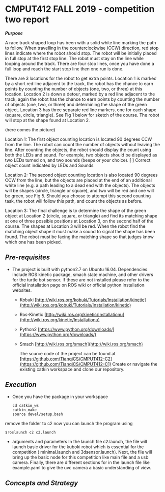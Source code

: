 ﻿# CMPUT412 FALL 2019 - competition two report
_**Purpose**_

A race track shaped loop has been with a solid white line marking the path to follow. When travelling in the counterclockwise (CCW) direction, red stop lines indicate where the robot should stop. The robot will be initially placed in full stop at the first stop line. The robot must stay on the line while looping around the track. There are four stop lines, once you have done a full loop and reach the start stop line then one run is done.

There are 3 locations for the robot to get extra points. Location 1 is marked by a short red line adjacent to the track, the robot has the chance to earn points by counting the number of objects (one, two, or three) at this location. Location 2 is down a detour, marked by a red line adjacent to the track, again the robot has the chance to earn points by counting the number of objects (one, two, or three) and determining the shape of the green object. Location 3 has three separate red line markers, one for each shape (square, circle, triangle). See Fig 1 below for sketch of the course. The robot will stop at the shape found at Location 2.

(here comes the picture)

Location 1: The first object counting location is located 90 degrees CCW from the line. The robot can count the number of objects without leaving the line. After counting the objects, the robot should display the count using both the LEDs and sound. For example, two objects should be displayed as two LEDs turned on, and two sounds (beeps or your choice). [ ] Correct object count indicated by LEDs and Sounds

 Location 2: The second object counting location is also located 90 degrees CCW from the line, but the objects are placed at the end of an additional white line (e.g. a path leading to a dead end with the objects). The objects will be shapes (circle, triangle or square), and two will be red and one will be green, see Fig 5. Should you choose to attempt this second counting task, the robot will follow this path, and count the objects as before.

Location 3: The final challenge is to determine the shape of the green object at Location 2 (circle, square, or triangle) and find its matching shape at one of three possible positions at Location 3, on the second half of the course. The shapes at Location 3 will be red. When the robot find the matching object shape it must make a sound to signal the shape has been found. The robot must be facing the matching shape so that judges know which one has been picked.

## _**Pre-requisites**_

-   The project is built with python2.7 on Ubuntu 16.04. Dependencies include ROS kinetic package, smach state machine, and other drivers for the turtle bot sensor. If these are not installed please refer to the official installation page on ROS wiki or official python installation websites.
        
    -   Kobuki  [http://wiki.ros.org/kobuki/Tutorials/Installation/kinetic](http://wiki.ros.org/kobuki/Tutorials/Installation/kinetic)
        
    -   Ros-Kinetic  [http://wiki.ros.org/kinetic/Installationu](http://wiki.ros.org/kinetic/Installationu)
        
    -   Python2  [https://www.python.org/downloads/](https://www.python.org/downloads/)
        
    -   Smach  [http://wiki.ros.org/smach](http://wiki.ros.org/smach)
        
        The source code of the project can be found at  [https://github.com/TianqiCS/CMPUT412-C2](https://github.com/TianqiCS/CMPUT412-C1)  Create or navigate the existing catkin workspace and clone our repository.
       

## _**Execution**_

-   Once you have the package in your workspace
    
    ```
    cd catkin_ws
    catkin_make
    source devel/setup.bash
    
    ```
  remove the folder to c2
    now you can launch the program using
    
    
    $roslaunch c2 c2.launch
    
    
-   arguments and parameters In the launch file c2.launch, the file will launch basic driver for the kuboki robot which is essential for the competition ( minimal.launch and 3dsensor.launch). Next, the file will bring up the basic node for this competition like main file and a usb camera. Finally, there are different sections for in the launch file like example.yaml to give the uvc camera  a basic understanding of view. 

## _**Concepts and Strategy**_


